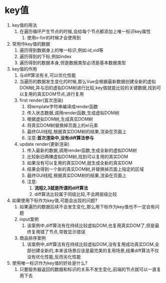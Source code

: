 # key值

1. key值的用法
   1. 在遍历循环产生节点的时候,会给每个节点都添加上唯一标识key属性
      1. 使用v-for的时候才会使用到
2. 常用作key值的数据
   1. 遍历得到数据身上的唯一标识,例如:id,vid等
   2. 遍历得到的下标,例如index
   3. 遍历得到的数据本身,但是数据类型必须是基本数据类型
3. key值的作用
   1. 与diff算法有关,可以优化性能
   2. 当遍历的数据发生变化的时候,那么Vue会根据最新数据创建全新的虚拟DOM树,并与旧的虚拟DOM树进行比较,key值就是比较的关键数据,找到可以复用的真实DOM节点,进行复用
   3. first render(首次渲染)
      1. 将template字符串编译成render函数
      2. 传入状态数据,调用render函数,生成虚拟DOM树
      3. 根据虚拟DOM树,生成真实DOM树
      4. 将真实DOM树替换掉页面上的el元素
      5. 最终GUI线程,根据真实DOM树的结果,渲染在页面上
      6. 注意:**首次渲染中,没有diff算法参与**
   4. update render(更新渲染)
      1. 传入最新的数据,调用render函数,生成全新的虚拟DOM树
      2. 比较新旧两棵虚拟DOM树,找到可以复用的真实DOM
      3. 如果没有可以复用的真实DOM,就生成全新的真实DOM
      4. 结果会得到一个新的真实DOM树,并替换掉页面上指定的区域
      5. 最终GUI线程,根据真实DOM树的结果,渲染在页面上
      6. 注意:
         1. **流程2,3就是所谓的diff算法**
         2. diff算法比较属于同级比较,不会跨层级比较
4. 如果使用下标作为key值,可能会出现的问题?
   1. 如果遍历的数据后续不会发生变化,那么用下标作为key值也不一定会有问题
   2. input案例
      1. 该案例中,diff算法有在持续比较虚拟DOM,也复用真实DOM了,但是最终复用错了节点,导致显示错误
   3. 商品排序案例
      1. 该案例中,diff算法有在持续比较虚拟DOM,没有复用成功真实DOM,全部创建全新的,本来该场景应该是最完美的复用场景,结果diff算法不仅没有优化性能,反而劣化性能
5. 使用唯一标识作为key值的好处是什么?
   1. 只要服务器返回的数据和标识的关系不发生变化,前端的节点就可以一直复用下去

